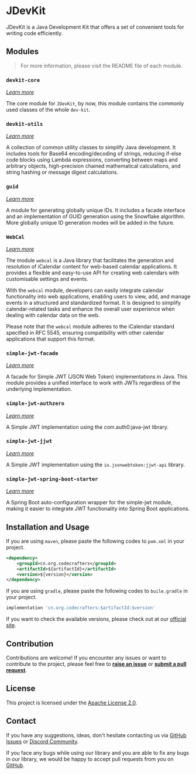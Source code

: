 # JDevKit
JDevKit is a Java Development Kit that offers a set of convenient tools for writing code efficiently.

## Modules

> For more information, please visit the README file of each module.

### `devkit-core` 

<span style="font-size: 14px;">_[Learn more](https://github.com/CodeCraftersCN/jdevkit/devkit-core/README.md)_</span>

The core module for `JDevKit`, by now, this module contains the commonly used classes of the whole `dev-kit`.

### `devkit-utils` 

<span style="font-size: 14px;">_[Learn more](https://github.com/CodeCraftersCN/jdevkit/devkit-utils/README.md)_</span>

A collection of common utility classes to simplify Java development. It includes tools for Base64 encoding/decoding of strings, reducing if-else code blocks using Lambda expressions, converting between maps and arbitrary objects, high-precision chained mathematical calculations, and string hashing or message digest calculations.

### `guid`

<span style="font-size: 14px;">_[Learn more](https://github.com/CodeCraftersCN/jdevkit/guid/README.md)_</span>

A module for generating globally unique IDs. It includes a facade interface and an implementation of GUID generation using the Snowflake algorithm. More globally unique ID generation modes will be added in the future.

### `WebCal`

<span style="font-size: 14px;">_[Learn more](https://github.com/CodeCraftersCN/jdevkit/webcal/README.md)_</span>

The module `webcal` is a Java library that facilitates the generation and resolution of iCalendar content for web-based calendar applications. It provides a flexible and easy-to-use API for creating web calendars with customisable settings and events.

With the `webcal` module, developers can easily integrate calendar functionality into web applications, enabling users to view, add, and manage events in a structured and standardized format. It is designed to simplify calendar-related tasks and enhance the overall user experience when dealing with calendar data on the web.

Please note that the `webcal` module adheres to the iCalendar standard specified in RFC 5545, ensuring compatibility with other calendar applications that support this format.

### `simple-jwt-facade`

<span style="font-size: 14px;">_[Learn more](https://github.com/CodeCraftersCN/jdevkit/simple-jwt-facade/README.md)_</span>

A facade for Simple JWT (JSON Web Token) implementations in Java. This module provides a unified interface to work with JWTs regardless of the underlying implementation.

### `simple-jwt-authzero`

<span style="font-size: 14px;">_[Learn more](https://github.com/CodeCraftersCN/jdevkit/simple-jwt-authzero/README.md)_</span>

A Simple JWT implementation using the com.auth0:java-jwt library.

### `simple-jwt-jjwt`

<span style="font-size: 14px;">_[Learn more](https://github.com/CodeCraftersCN/jdevkit/simple-jwt-jjwt/README.md)_</span>

A Simple JWT implementation using the `io.jsonwebtoken:jjwt-api` library.

### `simple-jwt-spring-boot-starter`

<span style="font-size: 14px;">_[Learn more](https://github.com/CodeCraftersCN/jdevkit/simple-jwt-spring-boot-starter/README.md)_</span>

A Spring Boot auto-configuration wrapper for the simple-jwt module, making it easier to integrate JWT functionality into Spring Boot applications.

## Installation and Usage
If you are using `maven`, please paste the following codes to `pom.xml` in your project.

```xml 
<dependency>
	<groupId>cn.org.codecrafters</groupId>
    <artifactId>${artifactId}</artifactId>
    <version>${version}</version>
</dependency>
```

If you are using `gradle`, please paste the following codes to `buile.gradle` in your project.

```groovy
implementation 'cn.org.codecrafters:$artifactId:$version'
```

If you want to check the available versions, please check out at our [official site](https://codecrafters.org.cn/devkit/changelog).

## Contribution
Contributions are welcome! If you encounter any issues or want to contribute to the project, please feel free to **[raise an issue](https://github.com/CodeCraftersCN/jdevkit/issues/new)** or **[submit a pull request](https://github.com/CodeCraftersCN/jdevkit/compare)**.

## License
This project is licensed under the [Apache License 2.0](LICENSE).

## Contact
If you have any suggestions, ideas, don't hesitate contacting us via [GitHub Issues](https://github.com/CodeCraftersCN/jdevkit/issues/new) or [Discord Community](https://discord.gg/NQK9tjcBB8). 

If you face any bugs while using our library and you are able to fix any bugs in our library, we would be happy to accept pull requests from you on [GitHub](https://github.com/CodeCraftersCN/jdevkit/compare).